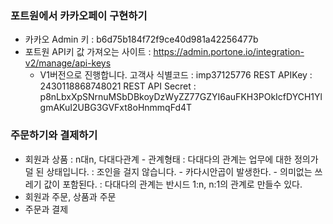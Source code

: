 ### 포트원에서 카카오페이 구현하기
- 카카오 Admin 키 : b6d75b184f72f9ce40d981a42256477b
- 포트원 API키 값 가져오는 사이트 :  https://admin.portone.io/integration-v2/manage/api-keys
  - V1버전으로 진행합니다.
    고객사 식별코드 : imp37125776
    REST APIKey : 2430118868748021
    REST API Secret : p8nLbxXpSNrnuMSbDBkoyDzWyZZ77GZYI6auFKH3POkIcfDYCH1YlgmAKuI2UBG3GVFxt8oHnmmqFd4T

### 주문하기와 결제하기
- 회원과 상품 : n대n, 다대다관계 - 관계형태
: 다대다의 관계는 업무에 대한 정의가 덜 된 상태입니다.
: 조인을 걸지 않습니다. - 카다시안곱이 발생한다. - 의미없는 쓰레기 값이 포함된다.
: 다대다의 관계는 반시드 1:n, n:1의 관계로 만들수 있다.
- 회원과 주문, 상품과 주문
- 주문과 결제